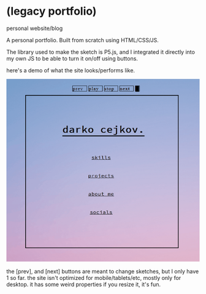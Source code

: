 # (legacy portfolio)
personal website/blog

A personal portfolio.
Built from scratch using HTML/CSS/JS.

The library used to make the sketch is P5.js, and I integrated it directly into my own JS to be able to turn it on/off using buttons.

here's a demo of what the site looks/performs like.

![demo](demo/demo.gif)

the [prev], and [next] buttons are meant to change sketches, but I only have 1 so far.
the site isn't optimized for mobile/tablets/etc, mostly only for desktop. it has some weird properties if you resize it, it's fun.
